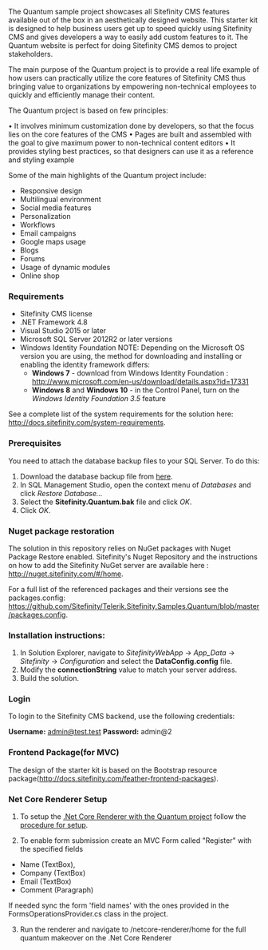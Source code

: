 The Quantum sample project showcases all Sitefinity CMS features available out of the box in an aesthetically designed website. This starter kit is designed to help business users get up to speed quickly using Sitefinity CMS and gives developers a way to easily add custom features to it. The Quantum website is perfect for doing Sitefinity CMS demos to project stakeholders.

The main purpose of the Quantum project is to provide a real life example of how users can practically utilize the core features of Sitefinity CMS thus bringing value to organizations by empowering non-technical employees to quickly and efficiently manage their content.

The Quantum project is based on few principles:

• It involves minimum customization done by developers, so that the focus lies on the core features of the CMS 
• Pages are built and assembled with the goal to give maximum power to non-technical content editors 
• It provides styling best practices, so that designers can use it as a reference and styling example

Some of the main highlights of the Quantum project include:

- Responsive design
- Multilingual environment
- Social media features
- Personalization
- Workflows
- Email campaigns
- Google maps usage
- Blogs
- Forums
- Usage of dynamic modules
- Online shop

### **Requirements**

- Sitefinity CMS license
- .NET Framework 4.8
- Visual Studio 2015 or later
- Microsoft SQL Server 2012R2 or later versions
- Windows Identity Foundation NOTE: Depending on the Microsoft OS version you are using, the method for downloading and installing or enabling the identity framework differs:
  - **Windows 7**  - download from  Windows Identity Foundation : http://www.microsoft.com/en-us/download/details.aspx?id=17331
  - **Windows 8** and **Windows 10** - in the Control Panel, turn on the *Windows Identity Foundation 3.5* feature 

See a complete list of the system requirements for the solution here: http://docs.sitefinity.com/system-requirements.

### **Prerequisites**

You need to attach the database backup files to your SQL Server. To do this:

1. Download the database backup file from [here](https://sitefinitystore.blob.core.windows.net/files/Sitefinity.Quantum.bak).
2. In SQL Management Studio, open the context menu of _Databases_ and click _Restore Database..._
3. Select the  **Sitefinity.Quantum.bak**  file and click _OK_.
4. Click _OK_.

### **Nuget package restoration**

The solution in this repository relies on NuGet packages with Nuget Package Restore enabled. Sitefinity&#39;s Nuget Repository and the instructions on how to add the Sitefinity NuGet server are available here : http://nuget.sitefinity.com/#/home.

For a full list of the referenced packages and their versions see the packages.config: https://github.com/Sitefinity/Telerik.Sitefinity.Samples.Quantum/blob/master/packages.config.

### **Installation instructions:**

1. In Solution Explorer, navigate to _SitefinityWebApp_ -&gt; _App\_Data_ -&gt; _Sitefinity_ -&gt; _Configuration_ and select the  **DataConfig.config**  file.
2. Modify the  **connectionString**  value to match your server address.
3. Build the solution.

### **Login**

To login to the Sitefinity CMS backend, use the following credentials:

**Username:**  admin@test.test  **Password:**  admin@2

### **Frontend Package(for MVC)**

The design of the starter kit is based on the Bootstrap resource package(http://docs.sitefinity.com/feather-frontend-packages).

### **Net Core Renderer Setup**

1. To setup the [.Net Core Renderer with the Quantum project](https://github.com/Sitefinity/sitefinity-aspnetcore-mvc-samples/tree/master/src/quantum-sample-page) follow the [procedure for setup](https://www.progress.com/documentation/sitefinity-cms/setup-the-asp.net-core-renderer).

2. To enable form submission create an MVC Form called "Register" with the specified fields
* Name (TextBox),
* Company (TextBox)
* Email (TextBox)
* Comment (Paragraph)

If needed sync the form 'field names' with the ones provided in the FormsOperationsProvider.cs class in the project.

3. Run the renderer and navigate to /netcore-renderer/home for the full quantum makeover on the .Net Core Renderer

